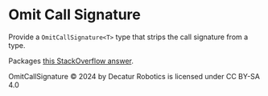 # Omit Call Signature

Provide a `OmitCallSignature<T>` type that strips the call signature from a type.

Packages [this StackOverflow answer](https://stackoverflow.com/a/62502740/22099600).

OmitCallSignature © 2024 by Decatur Robotics is licensed under CC BY-SA 4.0
